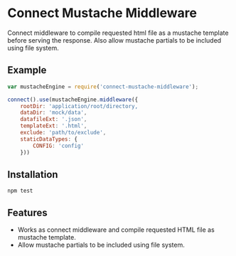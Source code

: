 # Connect Mustache Middleware

Connect middleware to compile requested html file as a mustache template before serving the response. Also allow mustache partials to be included using file system.

## Example

```js
var mustacheEngine = require('connect-mustache-middleware');

connect().use(mustacheEngine.middleware({
    rootDir: 'application/root/directory,
    dataDir: 'mock/data',
    datafileExt: '.json',
    templateExt: '.html',
    exclude: 'path/to/exclude',
    staticDataTypes: {
        CONFIG: 'config'
    }))

```

## Installation
 ```
 npm test
 ```


## Features
- Works as connect middleware and compile requested HTML file as mustache template.
- Allow mustache partials to be included using file system.
